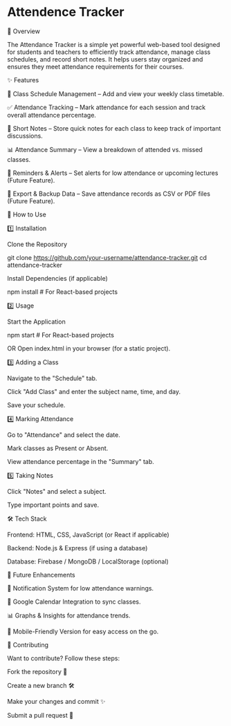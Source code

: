 # Attendence Tracker

📌 Overview

The Attendance Tracker is a simple yet powerful web-based tool designed for students and teachers to efficiently track attendance, manage class schedules, and record short notes. It helps users stay organized and ensures they meet attendance requirements for their courses.

✨ Features

📅 Class Schedule Management – Add and view your weekly class timetable.

✅ Attendance Tracking – Mark attendance for each session and track overall attendance percentage.

📝 Short Notes – Store quick notes for each class to keep track of important discussions.

📊 Attendance Summary – View a breakdown of attended vs. missed classes.

🔔 Reminders & Alerts – Set alerts for low attendance or upcoming lectures (Future Feature).

📂 Export & Backup Data – Save attendance records as CSV or PDF files (Future Feature).

🚀 How to Use

1️⃣ Installation

Clone the Repository

 git clone https://github.com/your-username/attendance-tracker.git
 cd attendance-tracker

Install Dependencies (if applicable)

 npm install  # For React-based projects

2️⃣ Usage

Start the Application

 npm start  # For React-based projects

OR Open index.html in your browser (for a static project).

3️⃣ Adding a Class

Navigate to the "Schedule" tab.

Click "Add Class" and enter the subject name, time, and day.

Save your schedule.

4️⃣ Marking Attendance

Go to "Attendance" and select the date.

Mark classes as Present or Absent.

View attendance percentage in the "Summary" tab.

5️⃣ Taking Notes

Click "Notes" and select a subject.

Type important points and save.

🛠️ Tech Stack

Frontend: HTML, CSS, JavaScript (or React if applicable)

Backend: Node.js & Express (if using a database)

Database: Firebase / MongoDB / LocalStorage (optional)

📌 Future Enhancements

🔔 Notification System for low attendance warnings.

📅 Google Calendar Integration to sync classes.

📊 Graphs & Insights for attendance trends.

📱 Mobile-Friendly Version for easy access on the go.

🤝 Contributing

Want to contribute? Follow these steps:

Fork the repository 🍴

Create a new branch 🛠️

Make your changes and commit ✨

Submit a pull request 📩


